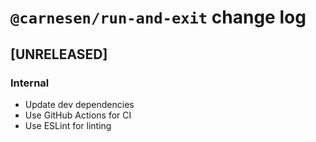 # `@carnesen/run-and-exit` change log

## [UNRELEASED]
### Internal
- Update dev dependencies
- Use GitHub Actions for CI
- Use ESLint for linting

